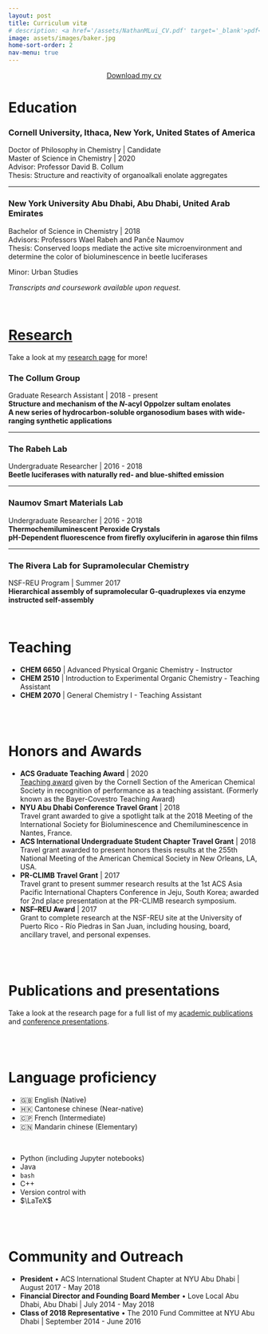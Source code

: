 ```yaml
---
layout: post
title: Curriculum vitæ
# description: <a href='/assets/NathanMLui_CV.pdf' target='_blank'>pdf</a>
image: assets/images/baker.jpg
home-sort-order: 2
nav-menu: true
---
```


<center>
    <!-- Download my <a href='/assets/NathanMLui_CV.pdf' target='_blank'>cv</a> and <a href='/assets/NathanMLui_resume.pdf' target='_blank'>résumé</a> -->
    <a href='/assets/NathanMLui_CV.pdf' target='_blank'>Download my cv</a>
</center>

# Education

### Cornell University, Ithaca, New York, United States of America

Doctor of Philosophy in Chemistry \| Candidate  
Master of Science in Chemistry \| 2020  
Advisor: Professor David B. Collum  
Thesis: Structure and reactivity of organoalkali enolate aggregates  

----

### New York University Abu Dhabi, Abu Dhabi, United Arab Emirates

Bachelor of Science in Chemistry \| 2018  
Advisors: Professors Wael Rabeh and Panče Naumov  
Thesis: Conserved loops mediate the active site microenvironment and determine the color of bioluminescence in beetle luciferases  
<!-- Specialization: Biochemistry   -->
Minor: Urban Studies  

<em>Transcripts and coursework available upon request.</em>

<!--
### UWC-USA, Montezuma, NM, USA

International Baccalaureate Diploma Programme (2014) 
-->

<br />

# [Research](/research.html)

Take a look at my [research page](/research.html) for more!

### The Collum Group

Graduate Research Assistant | 2018 - present  
**Structure and mechanism of the *N*-acyl Oppolzer sultam enolates**  
**A new series of hydrocarbon-soluble organosodium bases with wide-ranging synthetic applications**

----

### The Rabeh Lab

Undergraduate Researcher | 2016 - 2018  
**Beetle luciferases with naturally red- and blue-shifted emission**  

----

### Naumov Smart Materials Lab

Undergraduate Researcher | 2016 - 2018  
**Thermochemiluminescent Peroxide Crystals**  
**pH-Dependent fluorescence from firefly oxyluciferin in agarose thin films**  

----

### The Rivera Lab for Supramolecular Chemistry

NSF-REU Program | Summer 2017  
**Hierarchical assembly of supramolecular G-quadruplexes via enzyme instructed self-assembly**  

<br />

# Teaching

- **CHEM 6650** \| Advanced Physical Organic Chemistry - Instructor  
- **CHEM 2510** \| Introduction to Experimental Organic Chemistry - Teaching Assistant  
- **CHEM 2070** \| General Chemistry I - Teaching Assistant  

<br />
<br />

# Honors and Awards

- **ACS Graduate Teaching Award** \| 2020  
<a href='https://chemistry.cornell.edu/grad-awards' target='_blank'>Teaching award</a> given by the Cornell Section of the American Chemical Society in recognition of performance as a teaching assistant. (Formerly known as the Bayer-Covestro Teaching Award)  
- **NYU Abu Dhabi Conference Travel Grant** \| 2018  
Travel grant awarded to give a spotlight talk at the 2018 Meeting of the International Society for Bioluminescence and Chemiluminescence in Nantes, France.  
- **ACS International Undergraduate Student Chapter Travel Grant** \| 2018  
Travel grant awarded to present honors thesis results at the 255th National Meeting of the American Chemical Society in New Orleans, LA, USA.  
- **PR-CLIMB Travel Grant** \| 2017  
Travel grant to present summer research results at the 1st ACS Asia Pacific International Chapters Conference in Jeju, South Korea; awarded for 2nd place presentation at the PR-CLIMB research symposium.  
- **NSF–REU Award** \| 2017  
Grant to complete research at the NSF-REU site at the University of Puerto Rico - Río Piedras in San Juan, including housing, board, ancillary travel, and personal expenses.

<br />
<br />

# Publications and presentations

Take a look at the research page for a full list of my [academic publications](/research.html#papers) and [conference presentations](/research.html#talks).  

<br />
<br />

# Language proficiency

<div class="row">
    <div class="6u 12u$(small)">
        <ul>
            <li>&#127468;&#127463; English (Native)</li>
            <li>&#127469;&#127472; Cantonese chinese (Near-native)</li>
            <li>&#127464;&#127477; French (Intermediate)</li>
            <li>&#127464;&#127475; Mandarin chinese (Elementary)</li>
        </ul>
        <br />
    </div>
    <div class="6u$ 12u$(small)">
        <ul>
            <li><i class="fab fa-python"></i> Python (including Jupyter notebooks)</li>
            <li><i class="fab fa-java"></i> Java</li>
            <li><i class="fas fa-terminal"></i> <code>bash</code></li>
            <li><i class="fas fa-code"></i> C++</li>
            <!-- <li><i class="fab fa-linux"></i> Linux</li> -->
            <li><i class="fas fa-code-branch"></i> Version control with <i class="fab fa-git-square"></i></li>
            <li>$\LaTeX$</li>
        </ul>
    </div>
</div>

<br />
<br />

# Community and Outreach

- **President** • ACS International Student Chapter at NYU Abu Dhabi \| August 2017 - May 2018  
- **Financial Director and Founding Board Member** • Love Local Abu Dhabi, Abu Dhabi  \| July 2014 - May 2018  
- **Class of 2018 Representative** • The 2010 Fund Committee at NYU Abu Dhabi \| September 2014 - June 2016  

<br />
